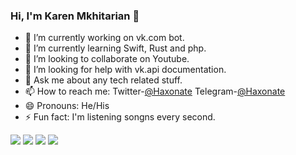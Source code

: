 ### Hi, I'm Karen Mkhitarian 👋

- 🔭 I’m currently working on vk.com bot.
- 🌱 I’m currently learning Swift, Rust and php.
- 👯 I’m looking to collaborate on Youtube.
- 🤔 I’m looking for help with vk.api documentation.
- 💬 Ask me about any tech related stuff.
- 📫 How to reach me:  Twitter-[@Haxonate](https://twitter.com/haxonate) Telegram-[@Haxonate](https://t.me/haxonate)
- 😄 Pronouns: He/His
- ⚡ Fun fact: I'm listening songns every second.

<img src="https://github-readme-stats.vercel.app/api?username=haxonate&&show_icons=true&title_color=ffffff&icon_color=bb2acf&text_color=daf7dc&bg_color=151515"> <img src="https://github-readme-stats.vercel.app/api/top-langs/?username=haxonate">
<img src="https://github-readme-stats.vercel.app/api/pin/?username=haxonate&repo=Haxobar"> <img src="https://github-readme-stats.vercel.app/api/pin/?username=haxonate&repo=website">

